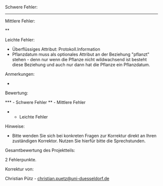 Schwere Fehler:

***

Mittlere Fehler:

**

Leichte Fehler:

* Überflüssiges Attribut: Protokoll.Information
* Pflanzdatum muss als optionales Attribut an der Beziehung "pflanzt" stehen - denn nur wenn die Pflanze nicht wildwachsend ist besteht diese Beziehung und auch nur dann hat die Pflanze ein Pflanzdatum.

Anmerkungen:

-

Bewertung:

*** - Schwere Fehler
**  - Mittlere Fehler
*   - Leichte Fehler

Hinweise:

- Bitte wenden Sie sich bei konkreten Fragen zur Korrektur direkt an Ihren zuständigen Korrektor. Nutzen Sie hierfür bitte die Sprechstunden.

Gesamtbewertung des Projektteils:

2 Fehlerpunkte.

Korrektur von:

Christian Pütz - christian.puetz@uni-duesseldorf.de